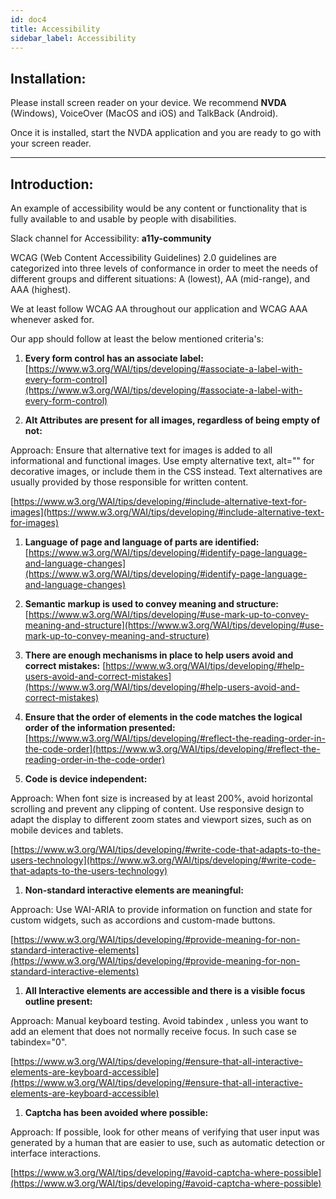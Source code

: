 ```yaml
---
id: doc4
title: Accessibility
sidebar_label: Accessibility
---
```


## Installation:

Please install screen reader on your device. We recommend **NVDA** (Windows), VoiceOver (MacOS and iOS) and TalkBack (Android).

Once it is installed, start the NVDA application and you are ready to go with your screen reader.

---

## Introduction:

An example of accessibility would be any content or functionality that is fully available to and usable by people with disabilities.

Slack channel for Accessibility: **a11y-community**

WCAG (Web Content Accessibility Guidelines) 2.0 guidelines are categorized into three levels of conformance in order to meet the needs of different groups and different situations: A (lowest), AA (mid-range), and AAA (highest).

We at least follow WCAG AA throughout our application and WCAG AAA whenever asked for.

Our app should follow at least the below mentioned criteria&#39;s:

1. **Every form control has an associate label:**
[https://www.w3.org/WAI/tips/developing/#associate-a-label-with-every-form-control](https://www.w3.org/WAI/tips/developing/#associate-a-label-with-every-form-control)

1. **Alt Attributes are present for all images, regardless of being empty of not:**

Approach: Ensure that alternative text for images is added to all informational and functional images. Use empty alternative text, alt=&quot;&quot; for decorative images, or include them in the CSS instead. Text alternatives are usually provided by those responsible for written content.

[https://www.w3.org/WAI/tips/developing/#include-alternative-text-for-images](https://www.w3.org/WAI/tips/developing/#include-alternative-text-for-images)

1. **Language of page and language of parts are identified:**
[https://www.w3.org/WAI/tips/developing/#identify-page-language-and-language-changes](https://www.w3.org/WAI/tips/developing/#identify-page-language-and-language-changes)

1. **Semantic markup is used to convey meaning and structure:**
[https://www.w3.org/WAI/tips/developing/#use-mark-up-to-convey-meaning-and-structure](https://www.w3.org/WAI/tips/developing/#use-mark-up-to-convey-meaning-and-structure)

1. **There are enough mechanisms in place to help users avoid and correct mistakes:**
[https://www.w3.org/WAI/tips/developing/#help-users-avoid-and-correct-mistakes](https://www.w3.org/WAI/tips/developing/#help-users-avoid-and-correct-mistakes)

1. **Ensure that the order of elements in the code matches the logical order of the information presented:**
[https://www.w3.org/WAI/tips/developing/#reflect-the-reading-order-in-the-code-order](https://www.w3.org/WAI/tips/developing/#reflect-the-reading-order-in-the-code-order)

2. **Code is device independent:**

Approach: When font size is increased by at least 200%, avoid horizontal scrolling and prevent any clipping of content. Use responsive design to adapt the display to different zoom states and viewport sizes, such as on mobile devices and tablets.

[https://www.w3.org/WAI/tips/developing/#write-code-that-adapts-to-the-users-technology](https://www.w3.org/WAI/tips/developing/#write-code-that-adapts-to-the-users-technology)

1. **Non-standard interactive elements are meaningful:**

Approach: Use WAI-ARIA to provide information on function and state for custom widgets, such as accordions and custom-made buttons.

[https://www.w3.org/WAI/tips/developing/#provide-meaning-for-non-standard-interactive-elements](https://www.w3.org/WAI/tips/developing/#provide-meaning-for-non-standard-interactive-elements)

1. **All Interactive elements are accessible and there is a visible focus outline present:**

Approach: Manual keyboard testing. Avoid tabindex , unless you want to add an element that does not normally receive focus. In such case se tabindex=&quot;0&quot;.

[https://www.w3.org/WAI/tips/developing/#ensure-that-all-interactive-elements-are-keyboard-accessible](https://www.w3.org/WAI/tips/developing/#ensure-that-all-interactive-elements-are-keyboard-accessible)

1. **Captcha has been avoided where possible:**

 Approach: If possible, look for other means of verifying that user input was generated by a human that are easier to use, such as automatic detection or interface interactions.

[https://www.w3.org/WAI/tips/developing/#avoid-captcha-where-possible](https://www.w3.org/WAI/tips/developing/#avoid-captcha-where-possible)
